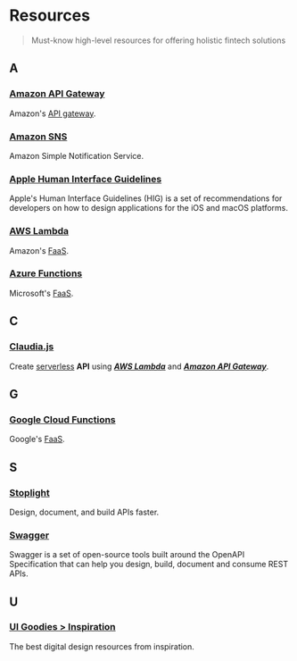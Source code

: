 # Resources
> Must-know high-level resources for offering holistic fintech solutions

## A

### [Amazon API Gateway](https://aws.amazon.com/api-gateway)
Amazon's [API gateway](/doc/tech-glossary.md#api-gateway).

### [Amazon SNS](https://docs.aws.amazon.com/sns)
Amazon Simple Notification Service.

### [Apple Human Interface Guidelines](https://developer.apple.com/design/human-interface-guidelines)
Apple's Human Interface Guidelines (HIG) is a set of recommendations for developers on how to design applications for the iOS and macOS platforms.

### [AWS Lambda](http://aws.amazon.com/lambda)
Amazon's [FaaS](/doc/tech-glossary.md#faas).

### [Azure Functions](http://azure.microsoft.com/products/functions)
Microsoft's [FaaS](/doc/tech-glossary.md#faas).

## C

### [Claudia.js](https://claudiajs.com/tutorials/hello-world-api-gateway.html)
Create [serverless](/doc/tech-glossary.md#serverless-computing) **API** using [***AWS Lambda***](#aws-lambda) and [***Amazon API Gateway***](#amazon-api-gateway).

## G

### [Google Cloud Functions](https://cloud.google.com/functions)
Google's [FaaS](/doc/tech-glossary.md#faas).

## S

### [Stoplight](https://stoplight.io)
Design, document, and build APIs faster.

### [Swagger](https://swagger.io)
Swagger is a set of open-source tools built around the OpenAPI Specification that can help you design, build, document and consume REST APIs.

## U

### [UI Goodies > Inspiration](https://uigoodies.com/inspiration)
The best digital design resources from inspiration.
